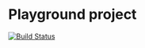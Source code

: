 # Playground project

[![Build Status](https://travis-ci.org/artemzi/java-boilerplate-playground.svg?branch=master)](https://travis-ci.org/artemzi/java-boilerplate-playground)